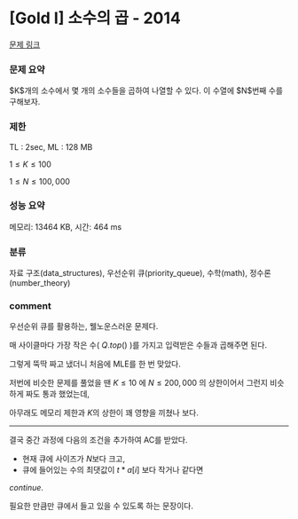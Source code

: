 # [Gold I] 소수의 곱 - 2014

[문제 링크](https://www.acmicpc.net/problem/2014)

### 문제 요약

<p> $K$개의 소수에서 몇 개의 소수들을 곱하여 나열할 수 있다. 이 수열에 $N$번째 수를 구해보자. </p>

### 제한

TL : 2sec, ML : 128 MB

$1 ≤ K ≤ 100$

$1 ≤ N ≤ 100,000$

### 성능 요약

메모리: 13464 KB, 시간: 464 ms

### 분류

자료 구조(data_structures), 우선순위 큐(priority_queue), 수학(math), 정수론(number_theory)

### comment

우선순위 큐를 활용하는, 웰노운스러운 문제다.

매 사이클마다 가장 작은 수( $Q.top()$ )를 가지고 입력받은 수들과 곱해주면 된다.

그렇게 뚝딱 짜고 냈더니 처음에 MLE를 한 번 맞았다.

저번에 비슷한 문제를 풀었을 땐 $K ≤ 10$ 에 $N ≤ 200,000$ 의 상한이어서 그런지 비슷하게 짜도 통과 했었는데,

아무래도 메모리 제한과 $K$의 상한이 꽤 영향을 끼쳤나 보다.

---------------------------------------------------------------------------------------------------------------------------------------------------------------------

결국 중간 과정에 다음의 조건을 추가하여 AC를 받았다.

* 현재 큐에 사이즈가 $N$보다 크고,
* 큐에 들어있는 수의 최댓값이 $t * a[i]$ 보다 작거나 같다면

$continue.$

필요한 만큼만 큐에서 들고 있을 수 있도록 하는 문장이다.
